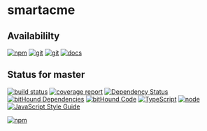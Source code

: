 # smartacme

## Availabililty
[![npm](https://push.rocks/assets/repo-button-npm.svg)](https://www.npmjs.com/package/smartacme)
[![git](https://push.rocks/assets/repo-button-git.svg)](https://gitlab.com/pushrocks/smartacme)
[![git](https://push.rocks/assets/repo-button-mirror.svg)](https://github.com/pushrocks/smartacme)
[![docs](https://push.rocks/assets/repo-button-docs.svg)](https://pushrocks.gitlab.io/smartacme/)

## Status for master
[![build status](https://gitlab.com/pushrocks/smartacme/badges/master/build.svg)](https://gitlab.com/pushrocks/smartacme/commits/master)
[![coverage report](https://gitlab.com/pushrocks/smartacme/badges/master/coverage.svg)](https://gitlab.com/pushrocks/smartacme/commits/master)
[![Dependency Status](https://david-dm.org/pushrocks/smartacme.svg)](https://david-dm.org/pushrocks/smartacme)
[![bitHound Dependencies](https://www.bithound.io/github/pushrocks/smartacme/badges/dependencies.svg)](https://www.bithound.io/github/pushrocks/smartacme/master/dependencies/npm)
[![bitHound Code](https://www.bithound.io/github/pushrocks/smartacme/badges/code.svg)](https://www.bithound.io/github/pushrocks/smartacme)
[![TypeScript](https://img.shields.io/badge/TypeScript-2.x-blue.svg)](https://nodejs.org/dist/latest-v6.x/docs/api/)
[![node](https://img.shields.io/badge/node->=%206.x.x-blue.svg)](https://nodejs.org/dist/latest-v6.x/docs/api/)
[![JavaScript Style Guide](https://img.shields.io/badge/code%20style-standard-brightgreen.svg)](http://standardjs.com/)

[![npm](https://push.rocks/assets/repo-header.svg)](https://push.rocks)

